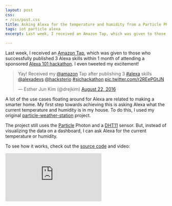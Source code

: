 ```yaml
---
layout: post
css:
- /css/post.css
title: Asking Alexa for the temperature and humidity from a Particle Photon
tags: iot particle alexa
excerpt: Last week, I received an Amazon Tap, which was given to those who successfully published 3 Alexa skills within 1 month of attending a sponsored Alexa 101 hackathon. I even tweeted my excitement....

---
```


Last week, I received an [Amazon Tap](https://www.amazon.com/dp/B01BH83OOM), which was given to those who successfully published 3 Alexa skills within 1 month of attending a sponsored [Alexa 101 hackathon](http://www.meetup.com/Hackster-Hardware-Meetup-SJC/events/232329858/). I even tweeted my excitement!

<blockquote class="twitter-tweet tw-align-center" data-lang="en"><p lang="en" dir="ltr">Yay! Received my <a href="https://twitter.com/amazon">@amazon</a> Tap after publishing 3 <a href="https://twitter.com/hashtag/alexa?src=hash">#alexa</a> skills <a href="https://twitter.com/alexadevs">@alexadevs</a> <a href="https://twitter.com/hacksterio">@hacksterio</a> <a href="https://twitter.com/hashtag/sjchackathon?src=hash">#sjchackathon</a> <a href="https://t.co/r2REePGtJN">pic.twitter.com/r2REePGtJN</a></p>&mdash; Esther Jun Kim (@drejkim) <a href="https://twitter.com/drejkim/status/767841485370732545">August 22, 2016</a></blockquote>
<script async src="//platform.twitter.com/widgets.js" charset="utf-8"></script>

A lot of the use cases floating around for Alexa are related to making a smarter home. My first step towards achieving this is asking Alexa what the current temperature and humidity is in my house. To do this, I used my original [particle-weather-station](/projects/particle-weather-station/) project.

The project still uses the [Particle](https://www.particle.io/) Photon and a [DHT11](https://www.adafruit.com/product/386) sensor. But, instead of visualizing the data on a dashboard, I can ask Alexa for the current temperature or humidity.

To see how it works, check out the [source code](https://github.com/drejkim/particle-weather-station-alexa) and video:

<div class="video-container">
  <iframe src="https://www.youtube.com/embed/j5CpMcM5yRI" frameborder="0" allowfullscreen=""></iframe>
</div>
